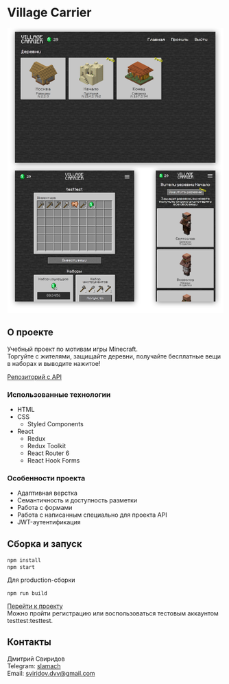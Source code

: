 # Village Carrier

![Скриншот страницы профиля проекта «Village Carrier»](/doc/screenshot.png)

## О проекте

Учебный проект по мотивам игры Minecraft.  
Торгуйте с жителями, защищайте деревни, получайте бесплатные вещи в наборах и выводите нажитое!  

[Репозиторий с API](https://github.com/sloning/Information-systems-and-databases)  

### Использованные технологии
- HTML
- CSS
  - Styled Components
- React
  - Redux
  - Redux Toolkit
  - React Router 6
  - React Hook Forms

### Особенности проекта
- Адаптивная верстка
- Семантичность и доступность разметки
- Работа с формами
- Работа с написанным специально для проекта API
- JWT-аутентификация

## Сборка и запуск
```
npm install
npm start
```

Для production-сборки
```
npm run build
```

[Перейти к проекту](https://vc.dmitrysviridov.ru)  
Можно пройти регистрацию или воспользоваться тестовым аккаунтом testtest:testtest.

## Контакты
Дмитрий Свиридов  
Telegram: [slamach](https://t.me/slamach)  
Email: sviridov.dvv@gmail.com
